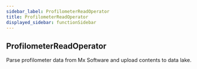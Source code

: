 ```yaml
---
sidebar_label: ProfilometerReadOperator
title: ProfilometerReadOperator
displayed_sidebar: functionSidebar
---
```


## ProfilometerReadOperator

Parse profilometer data from Mx Software and upload contents to data lake.

